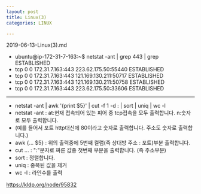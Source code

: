 ```yaml
---
layout: post
title: Linux(3)
categories: LINUX

---
```


2019-06-13-Linux(3).md


* ubuntu@ip-172-31-7-163:~$ netstat -ant | grep 443 | grep ESTABLISHED
* tcp        0      0 172.31.7.163:443        223.62.175.50:55440     ESTABLISHED
* tcp        0      0 172.31.7.163:443        121.169.130.211:50717   ESTABLISHED
* tcp        0      0 172.31.7.163:443        121.169.130.211:50758   ESTABLISHED
* tcp        0      0 172.31.7.163:443        223.62.175.50:33606     ESTABLISHED

- - -

* netstat -ant | awk '{print $5}' | cut -f 1 -d : | sort | uniq | wc -l
* netstat -ant : at:현재 접속되어 있는 피어 중 tcp접속을 모두 출력합니다. n:숫자로 모두 출력합니다.
*  (예를 들어서 포트 http대신에 80이라고 숫자로 출력합니다. 주소도 숫자로 출력합니다.)
* awk {... $5} : 위의 출력중에 5번째 컬럼(즉 상대방 주소 : 포트)부분 출력합니다.
* cut ... : ":"문자로 짜른 값중 첫번째 부분을 출력합니다. (즉 주소부분)
* sort : 정렬합니다.
* uniq : 중복된 값을 제거
* wc -l : 라인수를 출력

https://kldp.org/node/95832
